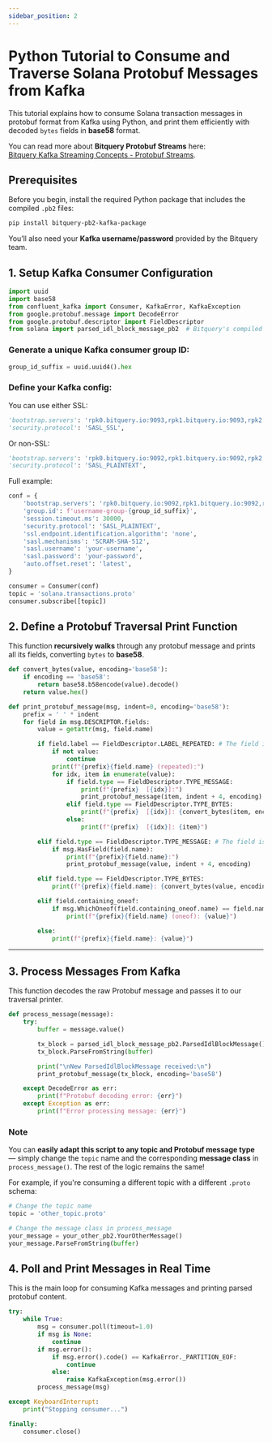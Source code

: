 ```yaml
---
sidebar_position: 2
---
```


# Python Tutorial to Consume and Traverse Solana Protobuf Messages from Kafka

This tutorial explains how to consume Solana transaction messages in protobuf format from Kafka using Python, and print them efficiently with decoded `bytes` fields in **base58** format.

You can read more about **Bitquery Protobuf Streams** here:  
[Bitquery Kafka Streaming Concepts - Protobuf Streams](https://docs.bitquery.io/docs/streams/kafka-streaming-concepts/#protobuf-streams).

## **Prerequisites**

Before you begin, install the required Python package that includes the compiled `.pb2` files:

```sh
pip install bitquery-pb2-kafka-package

```

You’ll also need your **Kafka username/password** provided by the Bitquery team.

## **1. Setup Kafka Consumer Configuration**

```python
import uuid
import base58
from confluent_kafka import Consumer, KafkaError, KafkaException
from google.protobuf.message import DecodeError
from google.protobuf.descriptor import FieldDescriptor
from solana import parsed_idl_block_message_pb2  # Bitquery's compiled protobuf schema

```

### Generate a unique Kafka consumer group ID:

```python
group_id_suffix = uuid.uuid4().hex

```

### Define your Kafka config:

You can use either SSL:

```python
'bootstrap.servers': 'rpk0.bitquery.io:9093,rpk1.bitquery.io:9093,rpk2.bitquery.io:9093',
'security.protocol': 'SASL_SSL',

```

Or non-SSL:

```python
'bootstrap.servers': 'rpk0.bitquery.io:9092,rpk1.bitquery.io:9092,rpk2.bitquery.io:9092',
'security.protocol': 'SASL_PLAINTEXT',

```

Full example:

```python
conf = {
    'bootstrap.servers': 'rpk0.bitquery.io:9092,rpk1.bitquery.io:9092,rpk2.bitquery.io:9092',
    'group.id': f'username-group-{group_id_suffix}',
    'session.timeout.ms': 30000,
    'security.protocol': 'SASL_PLAINTEXT',
    'ssl.endpoint.identification.algorithm': 'none',
    'sasl.mechanisms': 'SCRAM-SHA-512',
    'sasl.username': 'your-username',
    'sasl.password': 'your-password',
    'auto.offset.reset': 'latest',
}

consumer = Consumer(conf)
topic = 'solana.transactions.proto'
consumer.subscribe([topic])

```

## **2. Define a Protobuf Traversal Print Function**

This function **recursively walks** through any protobuf message and prints all its fields, converting `bytes` to **base58**.

```python
def convert_bytes(value, encoding='base58'):
    if encoding == 'base58':
        return base58.b58encode(value).decode()
    return value.hex()

def print_protobuf_message(msg, indent=0, encoding='base58'):
    prefix = ' ' * indent
    for field in msg.DESCRIPTOR.fields:
        value = getattr(msg, field.name)

        if field.label == FieldDescriptor.LABEL_REPEATED: # The field is a repeated (i.e. array/list) field.
            if not value:
                continue
            print(f"{prefix}{field.name} (repeated):")
            for idx, item in enumerate(value):
                if field.type == FieldDescriptor.TYPE_MESSAGE:
                    print(f"{prefix}  [{idx}]:")
                    print_protobuf_message(item, indent + 4, encoding)
                elif field.type == FieldDescriptor.TYPE_BYTES:
                    print(f"{prefix}  [{idx}]: {convert_bytes(item, encoding)}")
                else:
                    print(f"{prefix}  [{idx}]: {item}")

        elif field.type == FieldDescriptor.TYPE_MESSAGE: # The field is a nested protobuf message.
            if msg.HasField(field.name):
                print(f"{prefix}{field.name}:")
                print_protobuf_message(value, indent + 4, encoding)

        elif field.type == FieldDescriptor.TYPE_BYTES:
            print(f"{prefix}{field.name}: {convert_bytes(value, encoding)}")

        elif field.containing_oneof:
            if msg.WhichOneof(field.containing_oneof.name) == field.name:
                print(f"{prefix}{field.name} (oneof): {value}")

        else:
            print(f"{prefix}{field.name}: {value}")

```

---

## **3. Process Messages From Kafka**

This function decodes the raw Protobuf message and passes it to our traversal printer.

```python
def process_message(message):
    try:
        buffer = message.value()

        tx_block = parsed_idl_block_message_pb2.ParsedIdlBlockMessage()
        tx_block.ParseFromString(buffer)

        print("\nNew ParsedIdlBlockMessage received:\n")
        print_protobuf_message(tx_block, encoding='base58')

    except DecodeError as err:
        print(f"Protobuf decoding error: {err}")
    except Exception as err:
        print(f"Error processing message: {err}")

```

### **Note**

You can **easily adapt this script to any topic and Protobuf message type** — simply change the `topic` name and the corresponding **message class** in `process_message()`. The rest of the logic remains the same!

For example, if you're consuming a different topic with a different `.proto` schema:

```python
# Change the topic name
topic = 'other_topic.proto'

# Change the message class in process_message
your_message = your_other_pb2.YourOtherMessage()
your_message.ParseFromString(buffer)

```

## **4. Poll and Print Messages in Real Time**

This is the main loop for consuming Kafka messages and printing parsed protobuf content.

```python
try:
    while True:
        msg = consumer.poll(timeout=1.0)
        if msg is None:
            continue
        if msg.error():
            if msg.error().code() == KafkaError._PARTITION_EOF:
                continue
            else:
                raise KafkaException(msg.error())
        process_message(msg)

except KeyboardInterrupt:
    print("Stopping consumer...")

finally:
    consumer.close()

```
